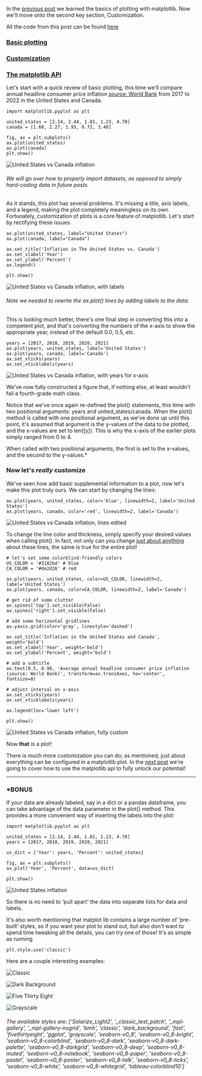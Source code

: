 In the [previous post](https://aeryck.com/post:5) we learned the basics of
plotting with matplotlib. Now we'll move onto the second key section,
Customization.

All the code from this post can be found
[here](https://github.com/erkearney/Aeryck/blob/main/code_posts/data_visualization/2part_matplotlib_examples.py)

### [Basic plotting](https://aeryck.com/post:5)
### [Customization](https://aeryck.com/post:6)
### [The matplotlib API](https://aeryck.com/post:7)

Let's start with a quick review of basic plotting, this time we'll compare
annual headline consumer price inflation [source: World
Bank](https://www.worldbank.org/en/research/brief/inflation-database) from 2017
to 2022 in the United States and Canada.

    import matplotlib.pyplot as plt

    united_states = [2.14, 2.44, 1.81, 1.23, 4.70]
    canada = [1.60, 2.27, 1.95, 0.72, 3.40]

    fig, ax = plt.subplots()
    ax.plot(united_states)
    ax.plot(canada)
    plt.show()

![United States vs Canada
inflation](static/images/data_visualization/matplotlib/customization/1.png
"Figure 1: United States vs Canada inflation")

###### We will go over how to properly import datasets, as opposed to simply hard-coding data in future posts.

As it stands, this plot has several problems. It's missing a title, axis
labels, and a legend, making the plot completely meaningless on its own. Fortunately,
customization of plots is a core feature of matplotlib. Let's start by
rectifying these issues.

    ax.plot(united_states, label="United States")
    ax.plot(canada, label="Canada")

    ax.set_title('Inflation in The United States vs. Canada')
    ax.set_xlabel('Year')
    ax.set_ylabel('Percent')
    ax.legend()

    plt.show()

![United States vs Canada
inflation, with labels](static/images/data_visualization/matplotlib/customization/2.png
"Figure 2: United States vs Canada inflation, with labels")

###### Note we needed to rewrite the ax.plot() lines by adding labels to the data.

This is looking much better, there's one final step in converting this into a
competent plot, and that's converting the numbers of the x-axis to show the
appropriate year, instead of the default 0.0, 0.5, etc.

    years = [2017, 2018, 2019, 2020, 2021]
    ax.plot(years, united_states, label='United States')
    ax.plot(years, canada, label='Canada')
    ax.set_xticks(years)
    ax.set_xticklabels(years)

![United States vs Canada
inflation, with years for x-axis](static/images/data_visualization/matplotlib/customization/3.png
"Figure 3: United States vs Canada inflation, with years for x-axis")

We've now fully constructed a figure that, if nothing else, at least wouldn't
fail a fourth-grade math class.

Notice that we've once again re-defined the plot() statements, this time with
two positional arguments: years and united_states/canada. When the plot() method
is called with one positional argument, as we've done up until this point, it's
assumed that argument is the y-values of the data to be plotted, and the
x-values are set to len([y]). This is why the x-axis of the earlier plots simply
ranged from 0 to 4.

When called with two positional arguments, the first is set to the x-values, and
the second to the y-values.\*

### Now let's *really* customize

We've seen how add basic supplemental information to a plot, now let's make this
plot truly ours. We can start by changing the lines:

    ax.plot(years, united_states, color='blue', linewidth=2, label='United States')
    ax.plot(years, canada, color='red', linewidth=2, label='Canada')

![United States vs Canada
inflation, lines edited](static/images/data_visualization/matplotlib/customization/4.png
"Figure 4: United States vs Canada inflation, with lines edited")

To change the line color and thickness, simply specify your desired values when
calling plot(). In fact, not only can you change [just about
anything](https://matplotlib.org/stable/api/_as_gen/matplotlib.lines.Line2D.html#matplotlib.lines.Line2D)
about these lines, the same is true for the entire plot!

    # let's set some colorblind-friendly colors
    US_COLOR = '#3182bd' # blue
    CA_COLOR = '#de2d26' # red

    ax.plot(years, united_states, color=US_COLOR, linewidth=2, label='United States')
    ax.plot(years, canada, color=CA_COLOR, linewidth=2, label='Canada')

    # get rid of some clutter
    ax.spines['top'].set_visible(False)
    ax.spines['right'].set_visible(False)

    # add some horizontal gridlines
    ax.yaxis.grid(color='gray', linestyle='dashed')

    ax.set_title('Inflation in the United States and Canada', weight='bold')
    ax.set_xlabel('Year', weight='bold')
    ax.set_ylabel('Percent', weight='bold')

    # add a subtitle
    ax.text(0.5, 0.98, 'Average annual headline consumer price inflation (source: World Bank)', transform=ax.transAxes, ha='center', fontsize=8)

    # adjust interval on x-axis
    ax.set_xticks(years)
    ax.set_xticklabels(years)

    ax.legend(loc='lower left')

    plt.show()

![United States vs Canada
inflation, fully custom](static/images/data_visualization/matplotlib/customization/5.png
"Figure 5: United States vs Canada inflation, fully custom")

Now **that** is a plot!

There is much more customization you can do; as mentioned, just about everything
can be configured in a matplotlib plot. In the
[next post](https://aeryck.com/post:7) we're going to cover how to use the
matplotlib api to fully unlock our potential!

* * *
### \*BONUS
If your data are already labeled, say in a dict or a pandas dataframe, you can
take advantage of the data parameter in the plot() method. This provides a
more convenient way of inserting the labels into the plot:

    import matplotlib.pyplot as plt

    united_states = [2.14, 2.44, 1.81, 1.23, 4.70]
    years = [2017, 2018, 2019, 2020, 2021]

    us_dict = {'Year': years, 'Percent': united_states}

    fig, ax = plt.subplots()
    ax.plot('Year', 'Percent', data=us_dict)

    plt.show()

![United States inflation](static/images/data_visualization/matplotlib/customization/bonus.png
"Bonus figure: United States inflation, plotted using obj")

So there is no need to 'pull apart' the data into separate lists for data and
labels.

It's also worth mentioning that matplot lib contains a large number of
'pre-built' styles, so if you want your plot to stand out, but also don't want
to spend time tweaking all the details, you can try one of those! It's as simple
as running

    plt.style.use('classic')

Here are a couple interesting examples:

![Classic](static/images/data_visualization/matplotlib/customization/classic.png
"Bonus figure: Clasic style")

![Dark Background](static/images/data_visualization/matplotlib/customization/dark_background.png
"Bonus figure: Dark Background style")

![Five Thirty Eight](static/images/data_visualization/matplotlib/customization/fivethirtyeight.png
"Bonus figure: Five Thirty Eight style")

![Grayscale](static/images/data_visualization/matplotlib/customization/grayscale.png
"Bonus figure: Grayscale style")


###### The available styles are: ['Solarize_Light2', '_classic_test_patch', '_mpl-gallery', '_mpl-gallery-nogrid', 'bmh', 'classic', 'dark_background', 'fast', 'fivethirtyeight', 'ggplot', 'grayscale', 'seaborn-v0_8', 'seaborn-v0_8-bright', 'seaborn-v0_8-colorblind', 'seaborn-v0_8-dark', 'seaborn-v0_8-dark-palette', 'seaborn-v0_8-darkgrid', 'seaborn-v0_8-deep', 'seaborn-v0_8-muted', 'seaborn-v0_8-notebook', 'seaborn-v0_8-paper', 'seaborn-v0_8-pastel', 'seaborn-v0_8-poster', 'seaborn-v0_8-talk', 'seaborn-v0_8-ticks', 'seaborn-v0_8-white', 'seaborn-v0_8-whitegrid', 'tableau-colorblind10']


